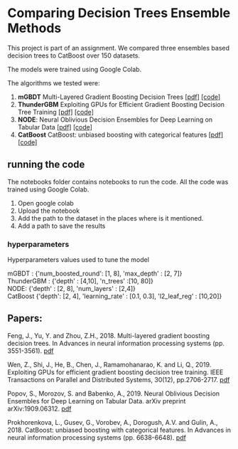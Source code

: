 # Comparing Decision Trees Ensemble Methods 

This project is part of an assignment. 
We compared three ensembles based decision trees to CatBoost over 150 datasets.

The models were trained using Google Colab.

The algorithms we tested were:

1. **mGBDT** Multi-Layered Gradient Boosting Decision Trees [[pdf]](http://papers.nips.cc/paper/7614-multi-layered-gradient-boosting-decision-trees.pdf "[pdf]") [[code]](https://github.com/kingfengji/mGBDT "[code]")
2. **ThunderGBM** Exploiting GPUs for Efficient Gradient Boosting Decision Tree Training [[pdf]](https://ieeexplore.ieee.org/stamp/stamp.jsp?tp=&arnumber=8727750 "[pdf]") [[code]](https://github.com/Xtra-Computing/thundergbm "[code]")
3. **NODE**: Neural Oblivious Decision Ensembles for Deep Learning on Tabular Data [[pdf]](https://arxiv.org/pdf/1909.06312.pdf "pdf") [[code]](https://github.com/Qwicen/node "code")
4.  **CatBoost** CatBoost: unbiased boosting with categorical features [[pdf]](https://arxiv.org/pdf/1706.09516.pdf "pdf") [[code]](https://github.com/catboost/catboost "code")


## running the code

The notebooks folder contains notebooks to run the code. All the code was trained using Google Colab.
1. Open google colab
2. Upload the notebook
3. Add the path to the dataset in the places where is it mentioned.
4. Add a path to save the results



### hyperparameters
Hyperparameters values used to tune the model

mGBDT : {'num_boosted_round': [1, 8], 'max_depth' : [2, 7]} <br/>
ThunderGBM : {'depth' : [4,10], 'n_trees' :[10, 80]} <br/>
NODE: {'depth' : [2, 8], 'num_layers' : [2,4]} <br/>
CatBoost {'depth': [2, 4], 'learning_rate' : [0.1, 0.3], 'l2_leaf_reg' : [10,20]} <br/>

## **Papers**:
Feng, J., Yu, Y. and Zhou, Z.H., 2018. Multi-layered gradient boosting decision trees. In Advances in neural information processing systems (pp. 3551-3561). [pdf](http://papers.nips.cc/paper/7614-multi-layered-gradient-boosting-decision-trees.pdf "[pdf]")

Wen, Z., Shi, J., He, B., Chen, J., Ramamohanarao, K. and Li, Q., 2019. Exploiting GPUs for efficient gradient boosting decision tree training. IEEE Transactions on Parallel and Distributed Systems, 30(12), pp.2706-2717. [pdf](https://ieeexplore.ieee.org/stamp/stamp.jsp?tp=&arnumber=8727750 "[pdf]")

Popov, S., Morozov, S. and Babenko, A., 2019. Neural Oblivious Decision Ensembles for Deep Learning on Tabular Data. arXiv preprint arXiv:1909.06312. [pdf](https://arxiv.org/pdf/1909.06312.pdf "pdf")

Prokhorenkova, L., Gusev, G., Vorobev, A., Dorogush, A.V. and Gulin, A., 2018. CatBoost: unbiased boosting with categorical features. In Advances in neural information processing systems (pp. 6638-6648). [pdf](https://arxiv.org/pdf/1706.09516.pdf "pdf")



